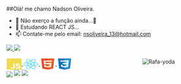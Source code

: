 ##Olá! me chamo Nadson Oliveira.
- 🔭 Não exerço a função ainda...🥺
- 💬 Estudando REACT JS...
- 📫 Contate-me pelo email: nsoliveira_13@hotmail.com

<div>
  <a href="https://github.com/NadsonOliveira">
  <img height="180em" src="https://github-readme-stats.vercel.app/api?username=NadsonOliveira&show_icons=true&theme=dark&include_all_commits=true&count_private=true"/>
  <img height="180em" src="https://github-readme-stats.vercel.app/api/top-langs/?username=NadsonOliveira&layout=compact&langs_count=7&theme=dark"/>
</div>
  <div style="display: inline_block"><br>
  <img align="center" alt="Nadson-Js" height="30" width="40" src="https://raw.githubusercontent.com/devicons/devicon/master/icons/javascript/javascript-plain.svg">
  <img align="center" alt="Nadson-React" height="30" width="40" src="https://raw.githubusercontent.com/devicons/devicon/master/icons/react/react-original.svg">
  <img align="center" alt="Nadson-HTML" height="30" width="40" src="https://raw.githubusercontent.com/devicons/devicon/master/icons/html5/html5-original.svg">
  <img align="center" alt="Nadson-CSS" height="30" width="40" src="https://raw.githubusercontent.com/devicons/devicon/master/icons/css3/css3-original.svg">
  <img align="right" alt="Rafa-yoda" height="128" width="148" src="https://media.giphy.com/media/5edWdLDtBlZr9YRYwM/giphy.gif">
</div>
  <div>
<a href="https://instagram.com/nadson_oliveira02" target="_blank"><img align ="center"src="https://img.shields.io/badge/-Instagram-%23E4405F?style=for-the-badge&logo=instagram&logoColor=white" target="_blank"></a>  
  <a href = "mailto:nsoliveira_13@hotmail.com"><img src="https://img.shields.io/badge/-Gmail-%23333?style=for-the-badge&logo=gmail&logoColor=white" target="_blank"></a>
  <a href="https://www.linkedin.com/in/nadson-oliveira-7015161a2/" target="_blank"><img src="https://img.shields.io/badge/-LinkedIn-%230077B5?style=for-the-badge&logo=linkedin&logoColor=white" target="_blank"></a> 

  </div>
